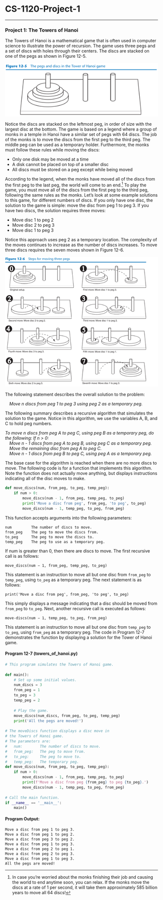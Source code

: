 # CS-1120-Project-1

<hr>

### Project 1: The Towers of Hanoi
The Towers of Hanoi is a mathematical game that is often used in computer science to
illustrate the power of recursion. The game uses three pegs and a set of discs with holes
through their centers. The discs are stacked on one of the pegs as shown in Figure 12-5.

![](figures/12-5.png)

Notice the discs are stacked on the leftmost peg, in order of size with the largest disc at the
bottom. The game is based on a legend where a group of monks in a temple in Hanoi have
a similar set of pegs with 64 discs. The job of the monks is to move the discs from the first
peg to the third peg. The middle peg can be used as a temporary holder. Furthermore, the
monks must follow these rules while moving the discs:
+ Only one disk may be moved at a time
+ A disk cannot be placed on top of a smaller disc
+ All discs must be stored on a peg except while being moved

According to the legend, when the monks have moved all of the discs from the first peg to
the last peg, the world will come to an end.[^1]
To play the game, you must move all of the discs from the first peg to the third peg, following
the same rules as the monks. Let’s look at some example solutions to this game,
for different numbers of discs. If you only have one disc, the solution to the game is
simple: move the disc from peg 1 to peg 3. If you have two discs, the solution requires
three moves:
+ Move disc 1 to peg 2
+ Move disc 2 to peg 3
+ Move disc 1 to peg 3

Notice this approach uses peg 2 as a temporary location. The complexity of the moves continues
to increase as the number of discs increases. To move three discs requires the seven
moves shown in Figure 12-6.

![](figures/12-6.png)

The following statement describes the overall solution to the problem:

&ensp;&ensp;_Move n discs from peg 1 to peg 3 using peg 2 as a temporary peg._

The following summary describes a recursive algorithm that simulates the solution to the
game. Notice in this algorithm, we use the variables A, B, and C to hold peg numbers.

_To move n discs from peg A to peg C, using peg B as a temporary peg, do the following:
If n > 0:_<br/>
&ensp;&ensp;_Move n - 1 discs from peg A to peg B, using peg C as a temporary peg._<br/>
&ensp;&ensp;_Move the remaining disc from peg A to peg C._<br/>
&ensp;&ensp;_Move n - 1 discs from peg B to peg C, using peg A as a temporary peg._<br/>

The base case for the algorithm is reached when there are no more discs to move. The
following code is for a function that implements this algorithm. Note the function does
not actually move anything, but displays instructions indicating all of the disc moves to
make.
```python
def move_discs(num, from_peg, to_peg, temp_peg):
    if num > 0:
        move_discs(num - 1, from_peg, temp_peg, to_peg)
        print('Move a disc from peg', from_peg, 'to peg', to_peg)
        move_discs(num - 1, temp_peg, to_peg, from_peg)
```
This function accepts arguments into the following parameters:
```text
num         The number of discs to move.
from_peg    The peg to move the discs from.
to_peg      The peg to move the discs to.
temp_peg    The peg to use as a temporary peg.
```
If num is greater than 0, then there are discs to move. The first recursive call is as follows:
```text
move_discs(num − 1, from_peg, temp_peg, to_peg)
```
This statement is an instruction to move all but one disc from ```from_peg``` to ```temp_peg```, using
```to_peg``` as a temporary peg. The next statement is as follows:
```text
print('Move a disc from peg', from_peg, 'to peg', to_peg)
```
This simply displays a message indicating that a disc should be moved from ```from_peg``` to
```to_peg```. Next, another recursive call is executed as follows:
```text
move-discs(num − 1, temp_peg, to_peg, from_peg)
```
This statement is an instruction to move all but one disc from ```temp_peg``` to ```to_peg```, using
```from_peg``` as a temporary peg. The code in Program 12-7 demonstrates the function by
displaying a solution for the Tower of Hanoi game.

#### Program 12-7 (towers_of_hanoi.py)
```python
# This program simulates the Towers of Hanoi game.

def main():
    # Set up some initial values.
    num_discs = 3
    from_peg = 1
    to_peg = 3
    temp_peg = 2

    # Play the game.
    move_discs(num_discs, from_peg, to_peg, temp_peg)
    print('All the pegs are moved!')
    
# The moveDiscs function displays a disc move in
# the Towers of Hanoi game.
# The parameters are:
#   num:        The number of discs to move.
#   from_peg:   The peg to move from.
#   to_peg:     The peg to move to.
#   temp_peg:   The temporary peg.
def move_discs(num, from_peg, to_peg, temp_peg):
    if num > 0:
        move_discs(num - 1, from_peg, temp_peg, to_peg)
        print(f'Move a disc from peg {from_peg} to peg {to_peg}.')
        move_discs(num - 1, temp_peg, to_peg, from_peg)

# Call the main function.
if __name__ == '__main__':
    main()
```
#### Program Output:
```text
Move a disc from peg 1 to peg 3.
Move a disc from peg 1 to peg 2.
Move a disc from peg 3 to peg 2.
Move a disc from peg 1 to peg 3.
Move a disc from peg 2 to peg 1.
Move a disc from peg 2 to peg 3.
Move a disc from peg 1 to peg 3.
All the pegs are moved!
```

[^1]: In case you’re worried about the monks finishing their job and causing the world to end anytime
soon, you can relax. If the monks move the discs at a rate of 1 per second, it will take them
approximately 585 billion years to move all 64 discs!